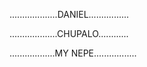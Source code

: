 ...................DANIEL................

...................CHUPALO............

..................MY NEPE.................